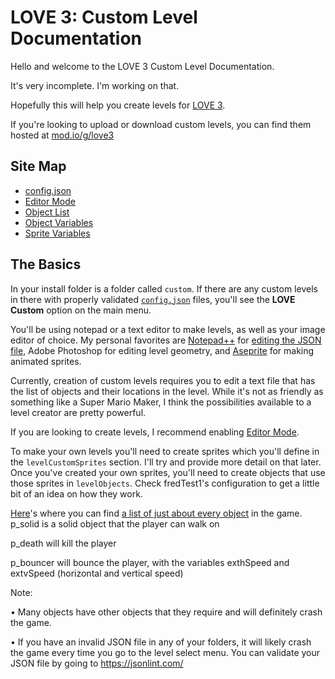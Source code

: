 # LOVE 3: Custom Level Documentation

Hello and welcome to the LOVE 3 Custom Level Documentation.

It's very incomplete. I'm working on that.

Hopefully this will help you create levels for [LOVE 3](https://love3game.carrd.co).

If you're looking to upload or download custom levels, you can find them hosted at [mod.io/g/love3](https://mod.io/g/love3)

## Site Map
- [config.json](configjson.md)
- [Editor Mode](editormode.md)
- [Object List](objectlist.md)
- [Object Variables](objectvariables.md)
- [Sprite Variables](spriteimort.md)

## The Basics

In your install folder is a folder called `custom`. If there are any custom levels in there with properly validated [`config.json`](configjson.md) files, you'll see the <b>LOVE Custom</b> option on the main menu.

You'll be using notepad or a text editor to make levels, as well as your image editor of choice. My personal favorites are [Notepad++](https://notepad-plus-plus.org/downloads/) for [editing the JSON file](configjson.md), Adobe Photoshop for editing level geometry, and [Aseprite](https://www.aseprite.org/) for making animated sprites.

Currently, creation of custom levels requires you to edit a text file that has the list of objects and their locations in the level. While it's not as friendly as something like a Super Mario Maker, I think the possibilities available to a level creator are pretty powerful.

If you are looking to create levels, I recommend enabling [Editor Mode](editormode.md).

To make your own levels you'll need to create sprites which you'll define in the `levelCustomSprites` section. I'll try and provide more detail on that later. Once you've created your own sprites, you'll need to create objects that use those sprites in `levelObjects`. Check fredTest1's configuration to get a little bit of an idea on how they work.


[Here](objectlist.md)'s where you can find [a list of just about every object](objectlist.md) in the game.
p_solid is a solid object that the player can walk on

p_death will kill the player

p_bouncer will bounce the player, with the variables exthSpeed and extvSpeed (horizontal and vertical speed)



Note:

• Many objects have other objects that they require and will definitely crash the game.

• If you have an invalid JSON file in any of your folders, it will likely crash the game every time you go to the level select menu. You can validate your JSON file by going to https://jsonlint.com/